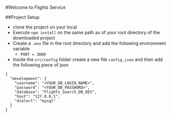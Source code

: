 #Welcome to Flights Service

##Project Setup
- clone the project on your local
- Execute `npm install` on the same path as of your root directory of the downloaded project
- Create a `.env` file in the root directory and add the following environment variable
    - `PORT = 3000`
- Inside the `src/config` folder create a new file `config.json` and then add the following piece of json 

```
{
  "development": {
    "username": "<YOUR_DB_LOGIN_NAME>",
    "password": "<YOUR_DB_PASSWORD>",
    "database": "Flights_Search_DB_DEV",
    "host": "127.0.0.1",
    "dialect": "mysql"
  }
}

```